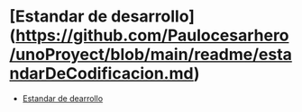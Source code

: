 # [Estandar de desarrollo] (https://github.com/Paulocesarhero/unoProyect/blob/main/readme/estandarDeCodificacion.md)
- [Estandar de dearrollo](https://github.com/Paulocesarhero/unoProyect/blob/main/readme/estandarDeCodificacion.md)
